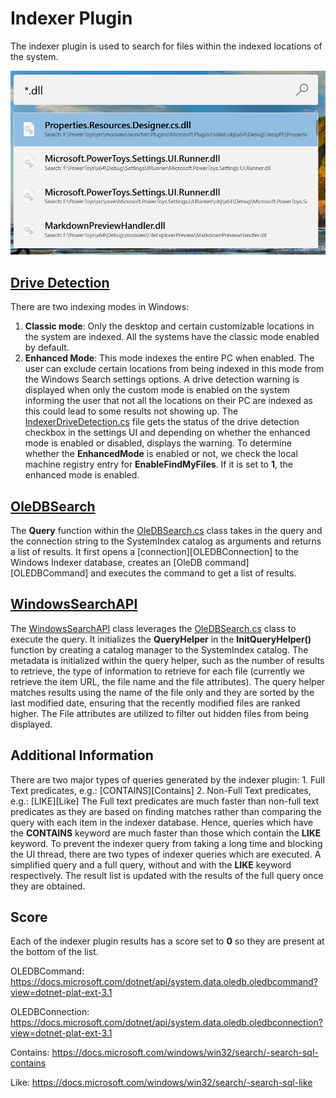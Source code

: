 # Indexer Plugin

The indexer plugin is used to search for files within the indexed locations of the system.

![Image of Indexer plugin](/doc/images/launcher/plugins/indexer.png)

## [Drive Detection](src/modules/launcher/Plugins/Microsoft.Plugin.Indexer/DriveDetection)

There are two indexing modes in Windows:

  1. **Classic mode**: Only the desktop and certain customizable locations in the system are indexed. All the systems have the classic mode enabled by default.
  2. **Enhanced Mode**: This mode indexes the entire PC when enabled. The user can exclude certain locations from being indexed in this mode from the Windows Search settings options.
A drive detection warning is displayed when only the custom mode is enabled on the system informing the user that not all the locations on their PC are indexed as this could lead to some results not showing up.
The [IndexerDriveDetection.cs](src/modules/launcher/Plugins/Microsoft.Plugin.Indexer/DriveDetection/IndexerDriveDetection.cs) file gets the status of the drive detection checkbox in the settings UI and depending on whether the enhanced mode is enabled or disabled, displays the warning.
To determine whether the **EnhancedMode** is enabled or not, we check the local machine registry entry for **EnableFindMyFiles**. If it is set to **1**, the enhanced mode is enabled.

## [OleDBSearch](src/modules/launcher/Plugins/Microsoft.Plugin.Indexer/SearchHelper/OleDBSearch.cs)

The **Query** function within the [OleDBSearch.cs](src/modules/launcher/Plugins/Microsoft.Plugin.Indexer/SearchHelper/OleDBSearch.cs) class takes in the query and the connection string to the SystemIndex catalog as arguments and returns a list of results.
It first opens a [connection][OLEDBConnection] to the Windows Indexer database, creates an [OleDB command][OLEDBCommand] and executes the command to get a list of results.

## [WindowsSearchAPI](src/modules/launcher/Plugins/Microsoft.Plugin.Indexer/SearchHelper/WindowsSearchAPI.cs)

The [WindowsSearchAPI](src/modules/launcher/Plugins/Microsoft.Plugin.Indexer/SearchHelper/WindowsSearchAPI.cs) class leverages the [OleDBSearch.cs](src/modules/launcher/Plugins/Microsoft.Plugin.Indexer/SearchHelper/OleDBSearch.cs) class to execute the query.
It initializes the **QueryHelper** in the **InitQueryHelper()** function by creating a catalog manager to the SystemIndex catalog.
The metadata is initialized within the query helper, such as the number of results to retrieve, the type of information to retrieve for each file (currently we retrieve the item URL, the file name and the file attributes).
The query helper matches results using the name of the file only and they are sorted by the last modified date, ensuring that the recently modified files are ranked higher.
The File attributes are utilized to filter out hidden files from being displayed.

## Additional Information

There are two major types of queries generated by the indexer plugin:
    1. Full Text predicates, e.g.: [CONTAINS][Contains]
    2. Non-Full Text predicates, e.g.: [LIKE][Like]
The Full text predicates are much faster than non-full text predicates as they are based on finding matches rather than comparing the query with each item in the indexer database. Hence, queries which have the **CONTAINS** keyword are much faster than those which contain the **LIKE** keyword.
To prevent the indexer query from taking a long time and blocking the UI thread, there are two types of indexer queries which are executed. A simplified query and a full query, without and with the **LIKE** keyword respectively.
The result list is updated with the results of the full query once they are obtained.

## Score

Each of the indexer plugin results has a score set to **0** so they are present at the bottom of the list.

OLEDBCommand: https://docs.microsoft.com/dotnet/api/system.data.oledb.oledbcommand?view=dotnet-plat-ext-3.1

OLEDBConnection: https://docs.microsoft.com/dotnet/api/system.data.oledb.oledbconnection?view=dotnet-plat-ext-3.1

Contains: https://docs.microsoft.com/windows/win32/search/-search-sql-contains

Like: https://docs.microsoft.com/windows/win32/search/-search-sql-like
